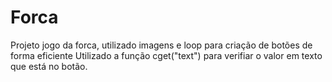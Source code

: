 # Forca
Projeto jogo da forca, utilizado imagens e loop para criação de botões de forma eficiente
Utilizado a função cget("text") para verifiar o valor em texto que está no botão.
